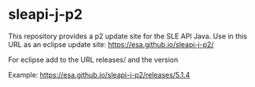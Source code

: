 # sleapi-j-p2
This repository provides a p2 update site for the SLE API Java.  Use in this URL as an eclipse update site: https://esa.github.io/sleapi-j-p2/

For eclipse add to the URL releases/ and the version

Example: https://esa.github.io/sleapi-j-p2/releases/5.1.4
